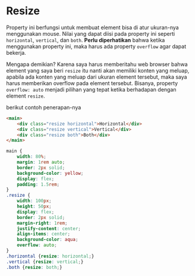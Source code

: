 # Resize

Property ini berfungsi untuk membuat element bisa di atur ukuran-nya menggunakan mouse. Nilai yang dapat diisi pada property ini seperti `horizontal`, `vertical`, dan `both`. **Perlu diperhatikan** bahwa ketika menggunakan property ini, maka harus ada property `overflow` agar dapat bekerja.

Mengapa demikian? Karena saya harus memberitahu web browser bahwa element yang saya beri `resize` itu nanti akan memiliki konten yang meluap, apabila ada konten yang meluap dari ukuran element tersebut, maka saya harus memberikan overflow pada element tersebut. Bisanya, property `overflow: auto` menjadi pilihan yang tepat ketika berhadapan dengan element `resize`.

berikut contoh penerapan-nya

```html
<main>  
    <div class="resize horizontal">Horizontal</div>
    <div class="resize vertical">Vertical</div>
    <div class="resize both">Both</div>
</main>
```

```css
main {
    width: 80%;
    margin: 1rem auto;
    border: 2px solid;
    background-color: yellow;
    display: flex;
    padding: 1.5rem;
}
.resize {
    width: 100px;
    height: 50px;
    display: flex;
    border: 2px solid;
    margin-right: 1rem;
    justify-content: center;
    align-items: center;
    background-color: aqua;
    overflow: auto;
}
.horizontal {resize: horizontal;}
.vertical {resize: vertical;}
.both {resize: both;}
```